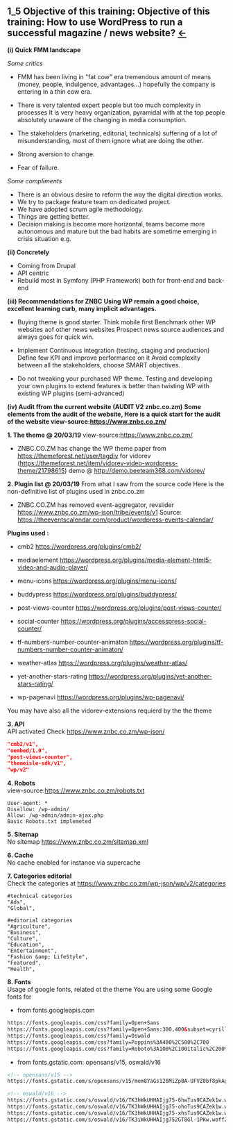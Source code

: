 ##  1_5 Objective of this training: Objective of this training: How to use WordPress to run a successful magazine / news website? <a href="README.md">&#8592;</a><br>

**(i) Quick FMM landscape**

*Some critics*
- FMM has been living in "fat cow" era tremendous amount of means (money, people, indulgence, advantages...) hopefully the company is entering in a thin cow era.

- There is very talented expert people but too much complexity in processes
It is very heavy organization, pyramidal with at the top people absolutely unaware of the changing in media consumption.

- The stakeholders (marketing, editorial, technicals) suffering of a lot of misunderstanding, most of them ignore what are doing the other.

- Strong aversion to change.

- Fear of failure.

*Some compliments*
- There is an obvious desire to reform the way the digital direction works.
- We try to package feature team on dedicated project.
- We have adopted scrum agile methodology.
- Things are getting better.
- Decision making is become more horizontal, teams become more autonomous and mature but the bad habits are sometime emerging in crisis situation e.g. 

**(ii) Concretely**
- Coming from Drupal
- API centric
- Rebuild most in Symfony (PHP Framework) both for front-end and back-end

**(iii) Recommendations for ZNBC**
**Using WP remain a good choice, excellent learning curb, many implicit advantages.**

- Buying theme is good starter.
Think mobile first
Benchmark other WP websites aof other news websites
Prospect news source audiences and always goes for quick win.

- Implement Continuous integration (testing, staging and production)
Define few KPI and improve performance on it
Avoid complexity between all the stakeholders, choose SMART objectives.

- Do not tweaking your purchased WP theme.
Testing and developing your own plugins to extend features is better than twisting WP with existing WP plugins (semi-advanced)

**(iv) Audit ffrom the current website (AUDIT V2 znbc.co.zm)**
**Some elements from the audit of the website, Here is a quick start for the audit of the website view-source:https://www.znbc.co.zm/**

**1. The theme @ 20/03/19**
view-source:https://www.znbc.co.zm/
- ZNBC.CO.ZM has change the WP theme paper from https://themeforest.net/user/tagdiv for vidorev (https://themeforest.net/item/vidorev-video-wordpress-theme/21798615)
demo @ http://demo.beeteam368.com/vidorev/


**2. Plugin list @ 20/03/19**
From what I saw from the source code
Here is the non-definitive list of plugins used in znbc.co.zm

- ZNBC.CO.ZM has removed event-aggregator, revslider
https://www.znbc.co.zm/wp-json/tribe/events/v1
Source: https://theeventscalendar.com/product/wordpress-events-calendar/

**Plugins used :**

- cmb2
https://wordpress.org/plugins/cmb2/

- mediaelement
https://wordpress.org/plugins/media-element-html5-video-and-audio-player/

- menu-icons
https://wordpress.org/plugins/menu-icons/

- buddypress
https://wordpress.org/plugins/buddypress/

- post-views-counter
https://wordpress.org/plugins/post-views-counter/

- social-counter
https://wordpress.org/plugins/accesspress-social-counter/

- tf-numbers-number-counter-animaton
https://wordpress.org/plugins/tf-numbers-number-counter-animaton/

- weather-atlas
https://wordpress.org/plugins/weather-atlas/

- yet-another-stars-rating
https://wordpress.org/plugins/yet-another-stars-rating/

- wp-pagenavi
https://wordpress.org/plugins/wp-pagenavi/

You may have also all the vidorev-extensions requierd by the the theme

**3. API**<br>
API activated Check https://www.znbc.co.zm/wp-json/

``` json
"cmb2/v1",
"oembed/1.0",
"post-views-counter",
"themeisle-sdk/v1", 
"wp/v2"
```

**4. Robots**<br>
view-source:https://www.znbc.co.zm/robots.txt
``` text
User-agent: *
Disallow: /wp-admin/
Allow: /wp-admin/admin-ajax.php
Basic Robots.txt implemeted
```

**5. Sitemap**<br>
No sitemap https://www.znbc.co.zm/sitemap.xml


**6. Cache**<br>
No cache enabled for instance via supercache

**7. Categories editorial**<br>
Check the categories at https://www.znbc.co.zm/wp-json/wp/v2/categories

``` text
#technical categories
"Ads",
"Global",

#editorial categories
"Agriculture",
"Business",
"Culture",
"Education",
"Entertainment",
"Fashion &amp; LifeStyle",
"Featured",
"Health",
```

**8. Fonts**<br>
Usage of google fonts, related ot the theme
You are using some Google fonts for

- from fonts.googleapis.com
``` html
https://fonts.googleapis.com/css?family=Open+Sans
https://fonts.googleapis.com/css?family=Open+Sans:300,400&subset=cyrillic,greek,latin-ext
https://fonts.googleapis.com/css?family=Oswald
https://fonts.googleapis.com/css?family=Poppins%3A400%2C500%2C700
https://fonts.googleapis.com/css?family=Roboto%3A100%2C100italic%2C200%2C200italic%2C300%2C300italic%2C400%2C400italic%2C500%2C500italic%2C600%2C600italic%2C700%2C700italic%2C800%2C800italic%2C900%2C900italic%7CRoboto+Slab%3A100%2C100italic%2C200%2C200italic%2C300%2C300italic%2C400%2C400italic%2C500%2C500italic%2C600%2C600italic%2C700%2C700italic%2C800%2C800italic%2C900%2C900italic%7COswald%3A100%2C100italic%2C200%2C200italic%2C300%2C300italic%2C400%2C400italic%2C500%2C500italic%2C600%2C600italic%2C700%2C700italic%2C800%2C800italic%2C900%2C900italic
```

- from fonts.gstatic.com: opensans/v15, oswald/v16
``` html
<!-- opensans/v15 -->
https://fonts.gstatic.com/s/opensans/v15/mem8YaGs126MiZpBA-UFVZ0bf8pkAg.woff2

<!-- oswald/v16 -->
https://fonts.gstatic.com/s/oswald/v16/TK3hWkUHHAIjg75-6hwTus9CAZek1w.woff2
https://fonts.gstatic.com/s/oswald/v16/TK3hWkUHHAIjg75-ohoTus9CAZek1w.woff2
https://fonts.gstatic.com/s/oswald/v16/TK3hWkUHHAIjg75-xhsTus9CAZek1w.woff2
https://fonts.gstatic.com/s/oswald/v16/TK3iWkUHHAIjg752GT8Gl-1PKw.woff2
```









